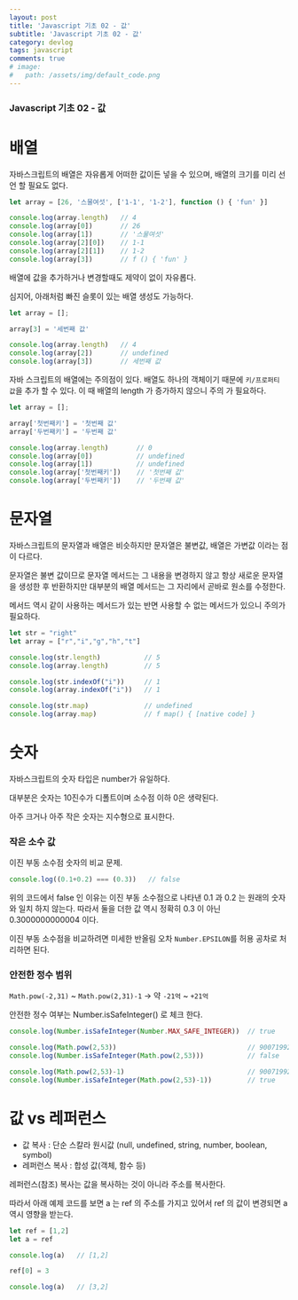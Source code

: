 ```yaml
---
layout: post
title: 'Javascript 기초 02 - 값'
subtitle: 'Javascript 기초 02 - 값'
category: devlog
tags: javascript
comments: true
# image: 
#   path: /assets/img/default_code.png
---
```


### Javascript 기초 02 - 값

# 배열

자바스크립트의 배열은 자유롭게 어떠한 값이든 넣을 수 있으며, 배열의 크기를 미리 선언 할 필요도 없다.

```jsx
let array = [26, '스물여섯', ['1-1', '1-2'], function () { 'fun' }]

console.log(array.length)   // 4
console.log(array[0])       // 26
console.log(array[1])       // '스물여섯'
console.log(array[2][0])    // 1-1
console.log(array[2][1])    // 1-2
console.log(array[3])       // f () { 'fun' }
```

배열에 값을 추가하거나 변경할때도 제약이 없이 자유롭다.

심지어, 아래처럼 빠진 슬롯이 있는 배열 생성도 가능하다.

```jsx
let array = [];

array[3] = '세번째 값'

console.log(array.length)   // 4
console.log(array[2])       // undefined
console.log(array[3])       // 세번째 값
```

자바 스크립트의 배열에는 주의점이 있다. 배열도 하나의 객체이기 때문에 `키/프로퍼티 값`을 추가 할 수 있다. 이 때 배열의 length 가 증가하지 않으니 주의 가 필요하다.

```jsx
let array = [];

array['첫번째키'] = '첫번째 값'
array['두번째키'] = '두번째 값'

console.log(array.length)       // 0
console.log(array[0])           // undefined
console.log(array[1])           // undefined
console.log(array['첫번째키'])    // '첫번째 값'
console.log(array['두번째키'])    // '두번째 값'
```

# 문자열

자바스크립트의 문자열과 배열은 비슷하지만 문자열은 불변값, 배열은 가변값 이라는 점이 다르다.

문자열은 불변 값이므로 문자열 메서드는 그 내용을 변경하지 않고 항상 새로운 문자열을 생성한 후 반환하지만 대부분의 배열 메서드는 그 자리에서 곧바로 원소를 수정한다.

메서드 역시 같이 사용하는 메서드가 있는 반면 사용할 수 없는 메서드가 있으니 주의가 필요하다.

```jsx
let str = "right"
let array = ["r","i","g","h","t"]

console.log(str.length)           // 5
console.log(array.length)         // 5

console.log(str.indexOf("i"))     // 1
console.log(array.indexOf("i"))   // 1

console.log(str.map)              // undefined
console.log(array.map)            // f map() { [native code] }
```

# 숫자

자바스크립트의 숫자 타입은 number가 유일하다.

대부분은 숫자는 10진수가 디폴트이며 소수점 이하 0은 생략된다.

아주 크거나 아주 작은 숫자는 지수형으로 표시한다.

### 작은 소수 값

이진 부동 소수점 숫자의 비교 문제.

```jsx
console.log((0.1+0.2) === (0.3))   // false
```

위의 코드에서 false 인 이유는 이진 부동 소수점으로 나타낸 0.1 과 0.2 는 원래의 숫자와 일치 하지 않는다. 따라서 둘을 더한 값 역시 정확히 0.3 이 아닌 0.3000000000004 이다.

이진 부동 소수점을 비교하려면 미세한 반올림 오차 `Number.EPSILON`를 허용 공차로 처리하면 된다.

### 안전한 정수 범위

`Math.pow(-2,31)` ~ `Math.pow(2,31)-1`  →  약 `-21억` ~ `+21억`

안전한 정수 여부는 Number.isSafeInteger() 로 체크 한다.

```jsx
console.log(Number.isSafeInteger(Number.MAX_SAFE_INTEGER))  // true

console.log(Math.pow(2,53))                                 // 9007199254740992
console.log(Number.isSafeInteger(Math.pow(2,53)))           // false

console.log(Math.pow(2,53)-1)                               // 9007199254740991
console.log(Number.isSafeInteger(Math.pow(2,53)-1))         // true
```

# 값  vs 레퍼런스

- 값 복사 : 단순 스칼라 원시값 (null, undefined, string, number, boolean, symbol)
- 레퍼런스 복사 : 합성 값(객체, 함수 등)

레퍼런스(참조) 복사는 값을 복사하는 것이 아니라 주소를 복사한다. 

따라서 아래 예제 코드를 보면 a 는 ref 의 주소를 가지고 있어서 ref 의 값이 변경되면 a 역시 영향을 받는다.

```jsx
let ref = [1,2]
let a = ref

console.log(a)   // [1,2]

ref[0] = 3

console.log(a)   // [3,2]
```